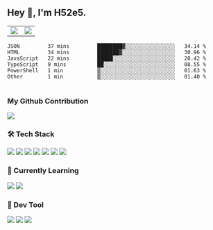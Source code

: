 ## Hey 👋, I'm H52e5.

<table>
<tr style="width: 100%">
  <td><img src="https://github-readme-stats.vercel.app/api/top-langs/?username=H52e5&layout=compact"></td> 
  <td><img src="https://github-readme-stats.vercel.app/api?username=H52e5&show_icons=true"/></td> 
 </tr>
</table>

<table>
<!--START_SECTION:waka-->

```text
JSON         37 mins         ████████▓░░░░░░░░░░░░░░░░   34.14 %
HTML         34 mins         ███████▓░░░░░░░░░░░░░░░░░   30.96 %
JavaScript   22 mins         █████░░░░░░░░░░░░░░░░░░░░   20.42 %
TypeScript   9 mins          ██░░░░░░░░░░░░░░░░░░░░░░░   08.55 %
PowerShell   1 min           ▒░░░░░░░░░░░░░░░░░░░░░░░░   01.63 %
Other        1 min           ▒░░░░░░░░░░░░░░░░░░░░░░░░   01.40 %
```

<!--END_SECTION:waka-->
</table>

### My Github Contribution
![](https://cdn.jsdelivr.net/gh/h52e5/h52e5@main/img/github-contribution-grid-snake.svg)

### 🛠 Tech Stack

![](https://img.shields.io/badge/HTML5-black?style=flat&logo=html5)
![](https://img.shields.io/badge/CSS3-black?style=flat&logo=css3)
![](https://img.shields.io/badge/Javascript-black?style=flat&logo=javascript)
![](https://img.shields.io/badge/Vue-black?style=flat&logo=vuedotjs)
![](https://img.shields.io/badge/node.js-black?style=flat&logo=nodedotjs)
![](https://img.shields.io/badge/MangoDB-black?style=flat&logo=mongodb)
![](https://img.shields.io/badge/MySQL-black?style=flat&logo=mysql)

### 📖 Currently Learning

![](https://img.shields.io/badge/TypeScript-black?style=flat&logo=typescript)
![](https://img.shields.io/badge/React-black?style=flat&logo=react)

### 📏 Dev Tool

<!-- <img src="https://media.giphy.com/media/SWoSkN6DxTszqIKEqv/giphy.gif" align="right" height="275" /> -->
![](https://img.shields.io/badge/Editor-VSCode-blue?style=flat-square&logo=visual-studio-code&logoColor=blue)
![](https://img.shields.io/badge/IDE-WebStorm-orange?style=flat-square&logo=webstorm&logoColor=white)
![](https://img.shields.io/badge/API-Postman-blue?style=flat-square&logo=postman&logoColor=orange)
